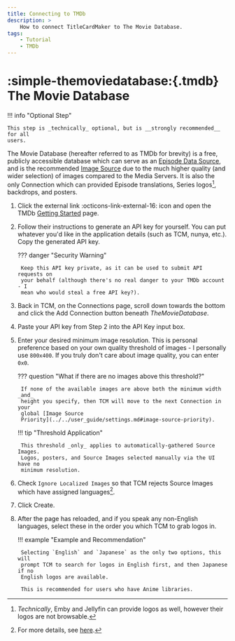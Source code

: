 ```yaml
---
title: Connecting to TMDb
description: >
    How to connect TitleCardMaker to The Movie Database.
tags:
    - Tutorial
    - TMDb
---
```


# :simple-themoviedatabase:{.tmdb} The Movie Database

!!! info "Optional Step"

    This step is _technically_ optional, but is __strongly recommended__ for all
    users.

The Movie Database (hereafter referred to as TMDb for brevity) is a free,
publicly accessible database which  can serve as an
[Episode Data Source](../../user_guide/settings.md#episode-data-source), and is
the recommended
[Image Source](../../user_guide/settings.md#image-source-priority) due to the 
much higher quality (and wider selection) of images compared to the Media
Servers. It is also the only Connection which can provided Episode translations,
Series logos[^1], backdrops, and posters.

1. Click the external link :octicons-link-external-16: icon and open the TMDb
[Getting Started](https://developer.themoviedb.org/docs/getting-started) page.

2. Follow their instructions to generate an API key for yourself. You can put
whatever you'd like in the application details (such as TCM, nunya, etc.). Copy
the generated API key.

    ??? danger "Security Warning"

        Keep this API key private, as it can be used to submit API requests on
        your behalf (although there's no real danger to your TMDb account - I
        mean who would steal a free API key?).

3. Back in TCM, on the Connections page, scroll down towards the bottom and
click the <span class="example md-button">Add Connection</span> button beneath _TheMovieDatabase_.

4. Paste your API key from Step 2 into the API Key input box.

5. Enter your desired minimum image resolution. This is personal preference
based on your own quality threshold of images - I personally use `800x400`. If
you truly don't care about image quality, you can enter `0x0`.

    ??? question "What if there are no images above this threshold?"

        If none of the available images are above both the minimum width _and_
        height you specify, then TCM will move to the next Connection in your
        global [Image Source
        Priority](../../user_guide/settings.md#image-source-priority).

    !!! tip "Threshold Application"

        This threshold _only_ applies to automatically-gathered Source Images.
        Logos, posters, and Source Images selected manually via the UI have no
        minimum resolution.

6. Check `Ignore Localized Images` so that TCM rejects Source Images which have
assigned languages[^2].

7. Click <span class="example md-button">Create</span>.

7. After the page has reloaded, and if you speak any non-English languages,
select these in the order you which TCM to grab logos in.

    !!! example "Example and Recommendation"

        Selecting `English` and `Japanese` as the only two options, this will
        prompt TCM to search for logos in English first, and then Japanese if no
        English logos are available.

        This is recommended for users who have Anime libraries.

[^1]: _Technically_, Emby and Jellyfin can provide logos as well, however their
logos are not browsable.
[^2]: For more details, see
[here](../../user_guide/connections.md#ignore-localized-images).